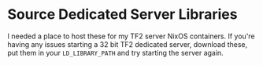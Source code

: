 # Source Dedicated Server Libraries
I needed a place to host these for my TF2 server NixOS containers. If you're having any issues starting a 32 bit TF2 dedicated server, download these, put them in your `LD_LIBRARY_PATH` and try starting the server again.
